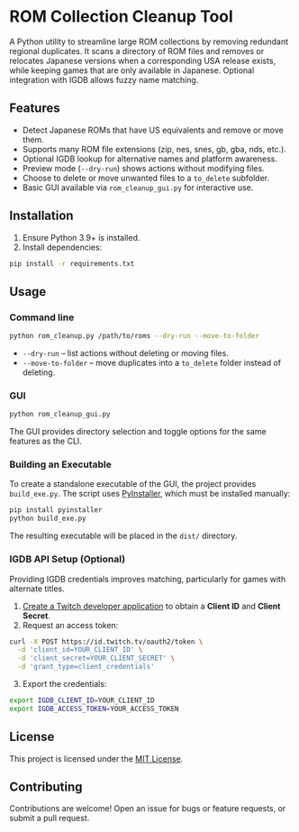 # ROM Collection Cleanup Tool

A Python utility to streamline large ROM collections by removing redundant regional duplicates. It scans a directory of ROM files and removes or relocates Japanese versions when a corresponding USA release exists, while keeping games that are only available in Japanese. Optional integration with IGDB allows fuzzy name matching.

## Features
- Detect Japanese ROMs that have US equivalents and remove or move them.
- Supports many ROM file extensions (zip, nes, snes, gb, gba, nds, etc.).
- Optional IGDB lookup for alternative names and platform awareness.
- Preview mode (`--dry-run`) shows actions without modifying files.
- Choose to delete or move unwanted files to a `to_delete` subfolder.
- Basic GUI available via `rom_cleanup_gui.py` for interactive use.

## Installation
1. Ensure Python 3.9+ is installed.
2. Install dependencies:

```bash
pip install -r requirements.txt
```

## Usage

### Command line

```bash
python rom_cleanup.py /path/to/roms --dry-run --move-to-folder
```

- `--dry-run` – list actions without deleting or moving files.
- `--move-to-folder` – move duplicates into a `to_delete` folder instead of deleting.

### GUI

```bash
python rom_cleanup_gui.py
```

The GUI provides directory selection and toggle options for the same features as the CLI.

### Building an Executable

To create a standalone executable of the GUI, the project provides `build_exe.py`. The script uses [PyInstaller](https://www.pyinstaller.org/), which must be installed manually:

```bash
pip install pyinstaller
python build_exe.py
```

The resulting executable will be placed in the `dist/` directory.

### IGDB API Setup (Optional)

Providing IGDB credentials improves matching, particularly for games with alternate titles.

1. [Create a Twitch developer application](https://dev.twitch.tv/console) to obtain a **Client ID** and **Client Secret**.
2. Request an access token:

```bash
curl -X POST https://id.twitch.tv/oauth2/token \
  -d 'client_id=YOUR_CLIENT_ID' \
  -d 'client_secret=YOUR_CLIENT_SECRET' \
  -d 'grant_type=client_credentials'
```

3. Export the credentials:

```bash
export IGDB_CLIENT_ID=YOUR_CLIENT_ID
export IGDB_ACCESS_TOKEN=YOUR_ACCESS_TOKEN
```

## License
This project is licensed under the [MIT License](https://opensource.org/licenses/MIT).

## Contributing
Contributions are welcome! Open an issue for bugs or feature requests, or submit a pull request.

